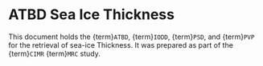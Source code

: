 # ATBD Sea Ice Thickness

This document holds the {term}`ATBD`, {term}`IODD`, {term}`PSD`, and {term}`PVP` for the retrieval of sea-ice Thickness. It was prepared as part of the {term}`CIMR` {term}`MRC` study.

```{tableofcontents}
```

